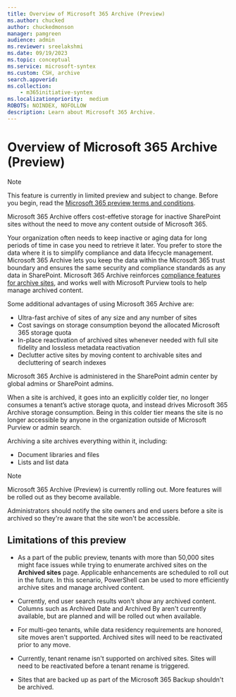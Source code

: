 ```yaml
---
title: Overview of Microsoft 365 Archive (Preview)
ms.author: chucked
author: chuckedmonson
manager: pamgreen
audience: admin
ms.reviewer: sreelakshmi
ms.date: 09/19/2023
ms.topic: conceptual
ms.service: microsoft-syntex
ms.custom: CSH, archive
search.appverid:
ms.collection:
    - m365initiative-syntex
ms.localizationpriority:  medium
ROBOTS: NOINDEX, NOFOLLOW
description: Learn about Microsoft 365 Archive.
---
```


# Overview of Microsoft 365 Archive (Preview)

> [!NOTE]
> This feature is currently in limited preview and subject to change. Before you begin, read the [Microsoft 365 preview terms and conditions](archive-preview-terms.md).

Microsoft 365 Archive offers cost-effetive storage for inactive SharePoint sites without the need to move any content outside of Microsoft 365.

Your organization often needs to keep inactive or aging data for long periods of time in case you need to retrieve it later. You prefer to store the data where it is to simplify compliance and data lifecycle management. Microsoft 365 Archive lets you keep the data within the Microsoft 365 trust boundary and ensures the same security and compliance standards as any data in SharePoint. Microsoft 365 Archive reinforces [compliance features for archive sites](archive-compliance.md), and works well with Microsoft Purview tools to help manage archived content.

Some additional advantages of using Microsoft 365 Archive are:

- Ultra-fast archive of sites of any size and any number of sites
- Cost savings on storage consumption beyond the allocated Microsoft 365 storage quota
- In-place reactivation of archived sites whenever needed with full site fidelity and lossless metadata reactivation
- Declutter active sites by moving content to archivable sites and decluttering of search indexes

Microsoft 365 Archive is administered in the SharePoint admin center by global admins or SharePoint admins.

When a site is archived, it goes into an explicitly colder tier, no longer consumes a tenant’s active storage quota, and instead drives Microsoft 365 Archive storage consumption. Being in this colder tier means the site is no longer accessible by anyone in the organization outside of Microsoft Purview or admin search.

Archiving a site archives everything within it, including:

- Document libraries and files
- Lists and list data

> [!NOTE]
> Microsoft 365 Archive (Preview) is currently rolling out. More features will be rolled out as they become available.

Administrators should notify the site owners and end users before a site is archived so they're aware that the site won't be accessible.

## Limitations of this preview

- As a part of the public preview, tenants with more than 50,000 sites might face issues while trying to enumerate archived sites on the **Archived sites** page. Applicable enhancements are scheduled to roll out in the future. In this scenario, PowerShell can be used to more efficiently archive sites and manage archived content.

- Currently, end user search results won't show any archived content. Columns such as Archived Date and Archived By aren't currently available, but are planned and will be rolled out when available.

- For multi-geo tenants, while data residency requirements are honored, site moves aren't supported. Archived sites will need to be reactivated prior to any move.

- Currently, tenant rename isn't supported on archived sites. Sites will need to be reactivated before a tenant rename is triggered.

- Sites that are backed up as part of the Microsoft 365 Backup shouldn't be archived.  

